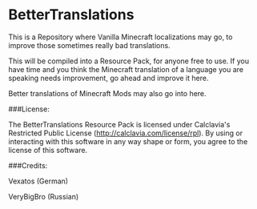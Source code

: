 BetterTranslations
==================

This is a Repository where Vanilla Minecraft localizations may go, to improve those sometimes really bad translations.

This will be compiled into a Resource Pack, for anyone free to use. If you have time and you think the Minecraft translation of a language you are speaking needs improvement, go ahead and improve it here.

Better translations of Minecraft Mods may also go into here.

###License:

The BetterTranslations Resource Pack is licensed under Calclavia's Restricted Public License (http://calclavia.com/license/rpl). By using or interacting with this software in any way shape or form, you agree to the license of this software.

###Credits:

Vexatos (German)

VeryBigBro (Russian)
